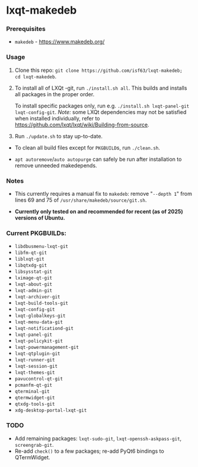 # lxqt-makedeb

### Prerequisites

- `makedeb` - https://www.makedeb.org/

### Usage

1. Clone this repo: `git clone https://github.com/isf63/lxqt-makedeb;  cd lxqt-makedeb`.
2. To install all of LXQt -git, run `./install.sh all`. This builds and installs all packages in the proper order.

   To install specific packages only, run e.g. `./install.sh lxqt-panel-git lxqt-config-git`. *Note:* some LXQt dependencies may not be satisfied when installed individually, refer to https://github.com/lxqt/lxqt/wiki/Building-from-source.

3. Run `./update.sh` to stay up-to-date.

- To clean all build files except for `PKGBUILD`s, run `./clean.sh`.

- `apt autoremove`/`auto autopurge` can safely be run after installation to remove unneeded makedepends.

### Notes

- This currently requires a manual fix to `makedeb`: remove "`--depth 1`" from lines 69 and 75 of `/usr/share/makedeb/source/git.sh`.

- **Currently only tested on and recommended for recent (as of 2025) versions of Ubuntu.**

### Current PKGBUILDs:

- `libdbusmenu-lxqt-git`
- `libfm-qt-git`
- `liblxqt-git`
- `libqtxdg-git`
- `libsysstat-git`
- `lximage-qt-git`
- `lxqt-about-git`
- `lxqt-admin-git`
- `lxqt-archiver-git`
- `lxqt-build-tools-git`
- `lxqt-config-git`
- `lxqt-globalkeys-git`
- `lxqt-menu-data-git`
- `lxqt-notificationd-git`
- `lxqt-panel-git`
- `lxqt-policykit-git`
- `lxqt-powermanagement-git`
- `lxqt-qtplugin-git`
- `lxqt-runner-git`
- `lxqt-session-git`
- `lxqt-themes-git`
- `pavucontrol-qt-git`
- `pcmanfm-qt-git`
- `qterminal-git`
- `qtermwidget-git`
- `qtxdg-tools-git`
- `xdg-desktop-portal-lxqt-git`

### TODO

- Add remaining packages: `lxqt-sudo-git`, `lxqt-openssh-askpass-git`, `screengrab-git`.
- Re-add `check()` to a few packages; re-add PyQt6 bindings to QTermWidget.
